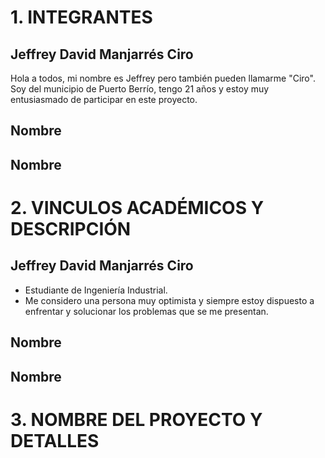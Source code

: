 # 1. INTEGRANTES

## Jeffrey David Manjarrés Ciro

Hola a todos, mi nombre es Jeffrey pero también pueden llamarme "Ciro". Soy del municipio de Puerto Berrío, tengo 21 años y estoy muy entusiasmado de participar en este proyecto. 

## Nombre

## Nombre

# 2. VINCULOS ACADÉMICOS Y DESCRIPCIÓN

## Jeffrey David Manjarrés Ciro

- Estudiante de Ingeniería Industrial.
- Me considero una persona muy optimista y siempre estoy dispuesto a enfrentar y solucionar los problemas que se me presentan.

## Nombre

## Nombre

# 3. NOMBRE DEL PROYECTO Y DETALLES


